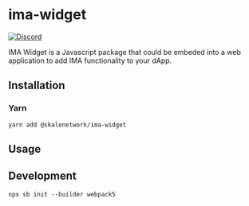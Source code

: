 # ima-widget

[![Discord](https://img.shields.io/discord/534485763354787851.svg)](https://discord.gg/vvUtWJB)

IMA Widget is a Javascript package that could be embeded into a web application to add IMA functionality to your dApp.


## Installation

### Yarn

```shell
yarn add @skalenetwork/ima-widget
```

## Usage

## Development

```
npx sb init --builder webpack5
```